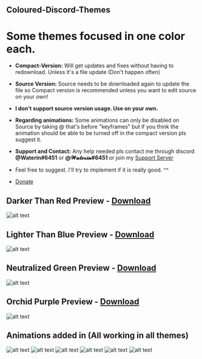 ## Coloured-Discord-Themes

# Some themes focused in one color each.

* **Compact-Version:** Will get updates and fixes without having to redownload. Unless it's a file update (Don't happen often)

* **Source Version:** Source needs to be downloaded again to update the file so Compact version is recommended unless you want to edit source on your own!
* **I don't support source version usage. Use on your own.**

* **Regarding animations:** Some animations can only be disabled on Source by taking @ that's before "keyframes" but if you think the animation should be able to be turned off in the compact version pls suggest it.

* **Support and Contact:** Any help needed pls contact me through discord **@Waterin#6451** or **@𝓦𝓪𝓽𝓮𝓻𝓲𝓷#6451** or join my [Support Server](https://discord.gg/ADn3Mqd)

* Feel free to suggest. I'll try to implement if it is really good. ^^

* [Donate](paypal.me/Waterin)

## Darker Than Red Preview - [Download](https://betterdiscord.net/ghdl?id=1599)
![alt text](https://imgur.com/0vrbbFu.jpg)

## Lighter Than Blue Preview - [Download](https://betterdiscord.net/ghdl?id=1600)
![alt text](https://imgur.com/Dmt4LNU.jpg)

## Neutralized Green Preview - [Download](https://betterdiscord.net/ghdl?id=1601)
![alt text](https://imgur.com/JXXp6n5.jpg)

## Orchid Purple Preview - [Download](https://betterdiscord.net/ghdl?id=1602)
![alt text](https://imgur.com/79qYE0j.jpg)

## Animations added in (All working in all themes)
![alt text](https://media.giphy.com/media/9JgeHpPeaNj2hYdL73/giphy.gif)
![alt text](https://media.giphy.com/media/xlCJ7wgD7lZN0IBOSn/giphy.gif)
![alt text](https://media.giphy.com/media/1zR9vbCbpuyZRXiRQE/giphy.gif)
![alt text](https://media.giphy.com/media/janiPXpnKZGvb28trY/giphy.gif)
![alt text](https://media.giphy.com/media/9ruW34cLnIGXWuMGYP/giphy.gif)
![alt text](https://imgur.com/LTFNb9P.gif)
